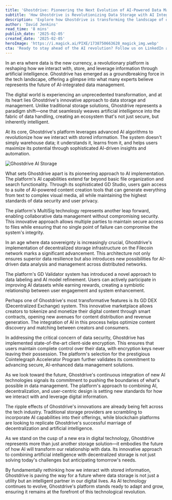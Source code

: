 ```yaml
---
title: 'Ghostdrive: Pioneering the Next Evolution of AI-Powered Data Management'
subtitle: 'How Ghostdrive is Revolutionizing Data Storage with AI Integration'
description: 'Explore how Ghostdrive is transforming the landscape of data storage and management with AI integration. Discover the platform’s unique features such as decentralized storage, AI-driven content creation, and cutting-edge security measures, setting new benchmarks in the industry.'
author: 'David Jenkins'
read_time: '8 mins'
publish_date: '2025-02-05'
created_date: '2025-02-05'
heroImage: 'https://i.magick.ai/PIXE/1738750663628_magick_img.webp'
cta: 'Ready to stay ahead of the AI revolution? Follow us on LinkedIn at MagickAI for regular insights into groundbreaking developments in AI technology and data management.'
---
```


In an era where data is the new currency, a revolutionary platform is reshaping how we interact with, store, and leverage information through artificial intelligence. Ghostdrive has emerged as a groundbreaking force in the tech landscape, offering a glimpse into what many experts believe represents the future of AI-integrated data management.

The digital world is experiencing an unprecedented transformation, and at its heart lies Ghostdrive's innovative approach to data storage and management. Unlike traditional storage solutions, Ghostdrive represents a paradigm shift—one that seamlessly weaves artificial intelligence into the fabric of data handling, creating an ecosystem that's not just secure, but inherently intelligent.

At its core, Ghostdrive's platform leverages advanced AI algorithms to revolutionize how we interact with stored information. The system doesn't simply warehouse data; it understands it, learns from it, and helps users maximize its potential through sophisticated AI-driven insights and automation.

![Ghostdrive AI Storage](https://i.magick.ai/PIXE/1738750663629_magick_img.webp)

What sets Ghostdrive apart is its pioneering approach to AI implementation. The platform's AI capabilities extend far beyond basic file organization and search functionality. Through its sophisticated GD Studio, users gain access to a suite of AI-powered content creation tools that can generate everything from text to complex visual media, all while maintaining the highest standards of data security and user privacy.

The platform's MultiSig technology represents another leap forward, enabling collaborative data management without compromising security. This innovative approach allows multiple parties to maintain secure access to files while ensuring that no single point of failure can compromise the system's integrity.

In an age where data sovereignty is increasingly crucial, Ghostdrive's implementation of decentralized storage infrastructure on the Filecoin network marks a significant advancement. This architecture not only ensures superior data resilience but also introduces new possibilities for AI-driven data analysis and management across distributed networks.

The platform's GD Validator system has introduced a novel approach to data labeling and AI model refinement. Users can actively participate in improving AI datasets while earning rewards, creating a symbiotic relationship between user engagement and system enhancement.

Perhaps one of Ghostdrive's most transformative features is its GD DEX (Decentralized Exchange) system. This innovative marketplace allows creators to tokenize and monetize their digital content through smart contracts, opening new avenues for content distribution and revenue generation. The integration of AI in this process helps optimize content discovery and matching between creators and consumers.

In addressing the critical concern of data security, Ghostdrive has implemented state-of-the-art client-side encryption. This ensures that users maintain complete control over their data, with encryption keys never leaving their possession. The platform's selection for the prestigious Cointelegraph Accelerator Program further validates its commitment to advancing secure, AI-enhanced data management solutions.

As we look toward the future, Ghostdrive's continuous integration of new AI technologies signals its commitment to pushing the boundaries of what's possible in data management. The platform's approach to combining AI, decentralization, and user-centric design is setting new standards for how we interact with and leverage digital information.

The ripple effects of Ghostdrive's innovations are already being felt across the tech industry. Traditional storage providers are scrambling to incorporate AI capabilities into their offerings, while blockchain platforms are looking to replicate Ghostdrive's successful marriage of decentralization and artificial intelligence.

As we stand on the cusp of a new era in digital technology, Ghostdrive represents more than just another storage solution—it embodies the future of how AI will transform our relationship with data. Its innovative approach to combining artificial intelligence with decentralized storage is not just solving today's challenges but anticipating tomorrow's needs.

By fundamentally rethinking how we interact with stored information, Ghostdrive is paving the way for a future where data storage is not just a utility but an intelligent partner in our digital lives. As AI technology continues to evolve, Ghostdrive's platform stands ready to adapt and grow, ensuring it remains at the forefront of this technological revolution.